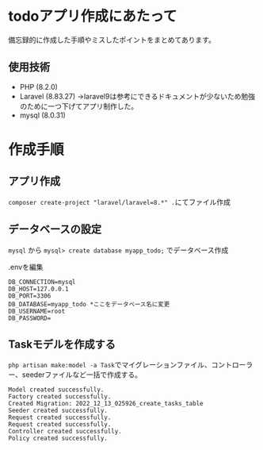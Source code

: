 # todoアプリ作成にあたって
備忘録的に作成した手順やミスしたポイントをまとめてあります。

## 使用技術
- PHP (8.2.0)
- Laravel (8.83.27) →laravel9は参考にできるドキュメントが少ないため勉強のために一つ下げてアプリ制作した。
- mysql (8.0.31)

# 作成手順
## アプリ作成
`composer create-project "laravel/laravel=8.*" .`にてファイル作成

## データベースの設定
`mysql`
から
`mysql> create database myapp_todo;`
でデータベース作成

.envを編集

```.env
DB_CONNECTION=mysql
DB_HOST=127.0.0.1
DB_PORT=3306
DB_DATABASE=myapp_todo *ここをデータベース名に変更
DB_USERNAME=root
DB_PASSWORD=
```
## Taskモデルを作成する
`php artisan make:model -a Task`でマイグレーションファイル、コントローラー、seederファイルなど一括で作成する。
```実行結果
Model created successfully.
Factory created successfully.
Created Migration: 2022_12_13_025926_create_tasks_table
Seeder created successfully.
Request created successfully.
Request created successfully.
Controller created successfully.
Policy created successfully.
```
